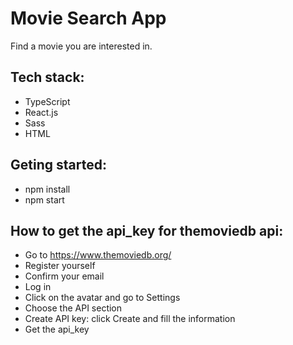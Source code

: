 # Movie Search App

Find a movie you are interested in.

## Tech stack:
  - TypeScript
  - React.js
  - Sass
  - HTML

## Geting started:
- npm install
- npm start

## How to get the api_key for themoviedb api:
- Go to https://www.themoviedb.org/
- Register yourself
- Confirm your email
- Log in
- Click on the avatar and go to Settings
- Choose the API section
- Create API key: click Create and fill the information
- Get the api_key
